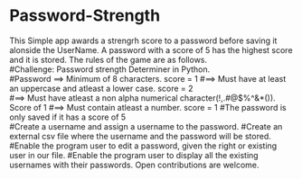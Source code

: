 # Password-Strength
This Simple app awards a strengrh score to a password before saving it alonside the UserName. 
A password with a score of 5 has the highest score and it is stored.  The rules of the game are as follows.  
#Challenge: Password strength Determiner in Python.  
#Password ==> Minimum of 8 characters. score = 1 
#==> Must have at least an uppercase and atleast a lower case. score = 2  
#==> Must have atleast a non alpha numerical character(!,.#@$%^&amp;*()). Score of 1 
#==> Must contain atleast a number. score = 1 
#The password is only saved if it has a score of 5  
#Create a username and assign a username to the password. 
#Create an external csv file where the username and the password will be stored.  
#Enable the program user to edit a password, given the right or existing user in our file. 
#Enable the program user to display all the existing usernames with their passwords. 
Open contributions are welcome.
